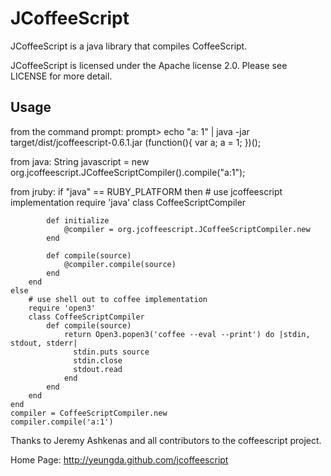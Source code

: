 # JCoffeeScript

JCoffeeScript is a java library that compiles CoffeeScript.

JCoffeeScript is licensed under the Apache license 2.0.  Please see LICENSE for more detail.

## Usage
from the command prompt:
    prompt> echo "a: 1" | java -jar target/dist/jcoffeescript-0.6.1.jar
    (function(){
      var a;
      a = 1;
    })();

from java:
    String javascript = new org.jcoffeescript.JCoffeeScriptCompiler().compile("a:1");

from jruby:
    if "java" == RUBY_PLATFORM then
        # use jcoffeescript implementation
        require 'java'
        class CoffeeScriptCompiler

            def initialize
                @compiler = org.jcoffeescript.JCoffeeScriptCompiler.new
            end

            def compile(source)
                @compiler.compile(source)
            end
        end
    else
        # use shell out to coffee implementation
        require 'open3'
        class CoffeeScriptCompiler
            def compile(source)
                return Open3.popen3('coffee --eval --print') do |stdin, stdout, stderr|
                  stdin.puts source
                  stdin.close
                  stdout.read
                end
            end
        end
    end
    compiler = CoffeeScriptCompiler.new
    compiler.compile('a:1')

Thanks to Jeremy Ashkenas and all contributors to the coffeescript project.

Home Page: http://yeungda.github.com/jcoffeescript